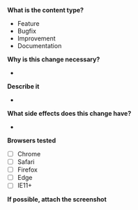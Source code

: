 **What is the content type?**

- Feature
- Bugfix
- Improvement
- Documentation

**Why is this change necessary?**

-

**Describe it**

-

**What side effects does this change have?**

-

**Browsers tested**

- [ ] Chrome
- [ ] Safari
- [ ] Firefox
- [ ] Edge
- [ ] IE11+

**If possible, attach the screenshot**
